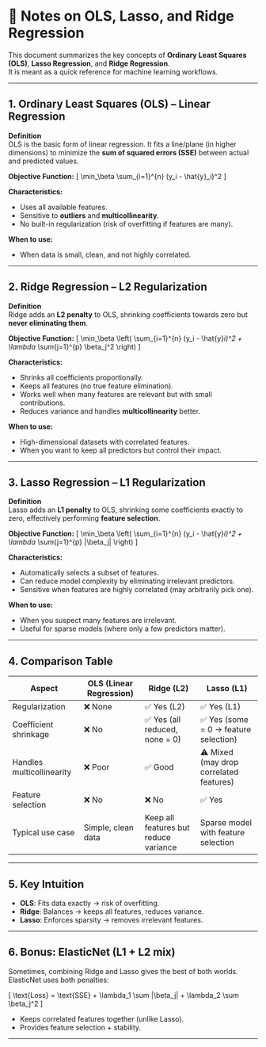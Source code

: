# 📘 Notes on OLS, Lasso, and Ridge Regression

This document summarizes the key concepts of **Ordinary Least Squares (OLS)**, **Lasso Regression**, and **Ridge Regression**.  
It is meant as a quick reference for machine learning workflows.

---

## 1. Ordinary Least Squares (OLS) – Linear Regression
**Definition**  
OLS is the basic form of linear regression. It fits a line/plane (in higher dimensions) to minimize the **sum of squared errors (SSE)** between actual and predicted values.

**Objective Function:**
\[
\min_\beta \sum_{i=1}^{n} (y_i - \hat{y}_i)^2
\]

**Characteristics:**
- Uses all available features.  
- Sensitive to **outliers** and **multicollinearity**.  
- No built-in regularization (risk of overfitting if features are many).  

**When to use:**
- When data is small, clean, and not highly correlated.  

---

## 2. Ridge Regression – L2 Regularization
**Definition**  
Ridge adds an **L2 penalty** to OLS, shrinking coefficients towards zero but **never eliminating them**.

**Objective Function:**
\[
\min_\beta \left( \sum_{i=1}^{n} (y_i - \hat{y}_i)^2 + \lambda \sum_{j=1}^{p} \beta_j^2 \right)
\]

**Characteristics:**
- Shrinks all coefficients proportionally.  
- Keeps all features (no true feature elimination).  
- Works well when many features are relevant but with small contributions.  
- Reduces variance and handles **multicollinearity** better.  

**When to use:**
- High-dimensional datasets with correlated features.  
- When you want to keep all predictors but control their impact.  

---

## 3. Lasso Regression – L1 Regularization
**Definition**  
Lasso adds an **L1 penalty** to OLS, shrinking some coefficients exactly to zero, effectively performing **feature selection**.

**Objective Function:**
\[
\min_\beta \left( \sum_{i=1}^{n} (y_i - \hat{y}_i)^2 + \lambda \sum_{j=1}^{p} |\beta_j| \right)
\]

**Characteristics:**
- Automatically selects a subset of features.  
- Can reduce model complexity by eliminating irrelevant predictors.  
- Sensitive when features are highly correlated (may arbitrarily pick one).  

**When to use:**
- When you suspect many features are irrelevant.  
- Useful for sparse models (where only a few predictors matter).  

---

## 4. Comparison Table

| Aspect                  | OLS (Linear Regression) | Ridge (L2) | Lasso (L1) |
|--------------------------|--------------------------|------------|------------|
| Regularization           | ❌ None                 | ✅ Yes (L2) | ✅ Yes (L1) |
| Coefficient shrinkage    | ❌ No                   | ✅ Yes (all reduced, none = 0) | ✅ Yes (some = 0 → feature selection) |
| Handles multicollinearity| ❌ Poor                 | ✅ Good    | ⚠️ Mixed (may drop correlated features) |
| Feature selection        | ❌ No                   | ❌ No      | ✅ Yes |
| Typical use case         | Simple, clean data      | Keep all features but reduce variance | Sparse model with feature selection |

---

## 5. Key Intuition
- **OLS**: Fits data exactly → risk of overfitting.  
- **Ridge**: Balances → keeps all features, reduces variance.  
- **Lasso**: Enforces sparsity → removes irrelevant features.  

---

## 6. Bonus: ElasticNet (L1 + L2 mix)
Sometimes, combining Ridge and Lasso gives the best of both worlds.  
ElasticNet uses both penalties:

\[
\text{Loss} = \text{SSE} + \lambda_1 \sum |\beta_j| + \lambda_2 \sum \beta_j^2
\]

- Keeps correlated features together (unlike Lasso).  
- Provides feature selection + stability.  

---
